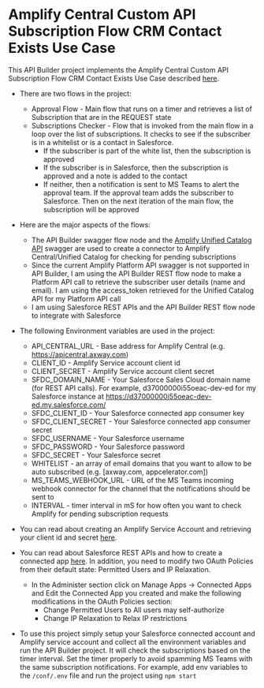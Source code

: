 # Amplify Central Custom API Subscription Flow CRM Contact Exists Use Case

This API Builder project implements the Amplify Central Custom API Subscription Flow CRM Contact Exists Use Case described [here](https://blog.axway.com/developer/amplify-central-connected-gateway-custom-api-subscription-flow-with-crm-use-case).

* There are two flows in the project:
  * Approval Flow - Main flow that runs on a timer and retrieves a list of Subscription that are in the REQUEST state
  * Subscriptions Checker - Flow that is invoked from the main flow in a loop over the list of subscriptions. It checks to see if the subscriber is in a whitelist or is a contact in Salesforce.
    * If the subscriber is part of the white list, then the subscription is approved
    * If the subscriber is in Salesforce, then the subscription is approved and a note is added to the contact
    * If neither, then a notification is sent to MS Teams to alert the approval team. If the approval team adds the subscriber to Salesforce. Then on the next iteration of the main flow, the subscription will be approved


* Here are the major aspects of the flows:
  * The API Builder swagger flow node and the [Amplify Unified Catalog API](http://apidocs.axway.com/swagger-ui-NEW/index.html?productname=UnifiedCatalog&productversion=1.0.0&filename=swagger.json) swagger are used to create a connector to Amplify Central/Unified Catalog for checking for pending subscriptions
  * Since the current Amplify Platform API swagger is not supported in API Builder, I am using the API Builder REST flow node to make a Platform API call to retrieve the subscriber user details (name and email). I am using the access_token retrieved for the Unified Catalog API for my Platform API call
  * I am using Salesforce REST APIs and the API Builder REST flow node to integrate with Salesforce


* The following Environment variables are used in the project:
  * API_CENTRAL_URL - Base address for Amplify Central (e.g. https://apicentral.axway.com)
  * CLIENT_ID - Amplify Service account client id
  * CLIENT_SECRET - Amplify Service account client secret
  * SFDC_DOMAIN_NAME - Your Salesforce Sales Cloud domain name (for REST API calls). For example, d37000000i55oeac-dev-ed for my Salesforce instance at https://d37000000i55oeac-dev-ed.my.salesforce.com/
  * SFDC_CLIENT_ID - Your Salesforce connected app consumer key
  * SFDC_CLIENT_SECRET - Your Salesforce connected app consumer secret
  * SFDC_USERNAME - Your Salesforce username
  * SFDC_PASSWORD - Your Salesforce password
  * SFDC_SECRET - Your Salesforce secret
  * WHITELIST - an array of email domains that you want to allow to be auto subscribed (e.g. [axway.com, appcelerator.com])
  * MS_TEAMS_WEBHOOK_URL - URL of the MS Teams incoming webhook connector for the channel that the notifications should be sent to
  * INTERVAL - timer interval in mS for how often you want to check Amplify for pending subscription requests


* You can read about creating an Amplify Service Account and retrieving your client id and secret [here](https://blog.axway.com/apis/axway-amplify-platform-api-calls).


* You can read about Salesforce REST APIs and how to create a connected app [here](https://developer.salesforce.com/docs/atlas.en-us.api_rest.meta/api_rest/quickstart.htm). In addition, you need to modify two OAuth Policies from their default state: Permitted Users and IP Relaxation.
  * In the Administer section click on Manage Apps -> Connected Apps and Edit the Connected App you created and make the following modifications in the OAuth Policies section:
    * Change Permitted Users to All users may self-authorize
    * Change IP Relaxation to Relax IP restrictions


* To use this project simply setup your Salesforce connected account and Amplify service account and collect all the environment variables and run the API Builder project. It will check the subscriptions based on the timer interval. Set the timer properly to avoid spamming MS Teams with the same subscription notifications. For example, add env variables to the `/conf/.env` file and run the project using `npm start`
